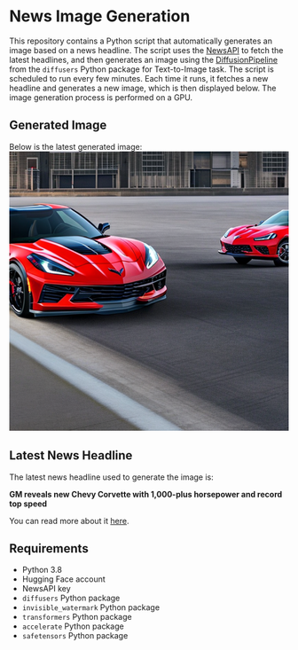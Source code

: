 # News Image Generation
This repository contains a Python script that automatically generates an image based on a news headline. The script uses the [NewsAPI](https://newsapi.org/) to fetch the latest headlines, and then generates an image using the [DiffusionPipeline](https://github.com/huggingface/diffusers) from the `diffusers` Python package for Text-to-Image task.
The script is scheduled to run every few minutes. Each time it runs, it fetches a new headline and generates a new image, which is then displayed below. The image generation process is performed on a GPU.

## Generated Image
Below is the latest generated image:
![Generated Image](image.png)

## Latest News Headline
The latest news headline used to generate the image is:

**GM reveals new Chevy Corvette with 1,000-plus horsepower and record top speed**

You can read more about it [here](https://news.google.com/rss/articles/CBMiekFVX3lxTE43UGh1cTgyY0lwcE1BU3J4OE02YjZGS0EtQ1BzWDF5MlFUSHpFVWU2WGR2VEFpMFBCOU9QOVVGUXI4VWdTaXQ5Rzk5UDVVNENqd1BvR3hucTVOUS1USERVZWJXOF9RS2VYRnhpUlBqQ1lBVGNoMTZBcmln0gF_QVVfeXFMTTJLM2djTnFGRVE0NEFXeDljd3h2MUN6Q2IxT0Y4a1M5SHpXeEYtMFB5NHd4cGw4ZmtnNWJBMEgxOTc5bEV1WDBvcXRWd1RHTnZHRW00TUFMYXg5cTRYLU5RMURobHdQRldqVTJtT3ZzYVRwcmxjMndOVXB3Ymc2QQ?oc=5).

## Requirements
- Python 3.8
- Hugging Face account
- NewsAPI key
- `diffusers` Python package
- `invisible_watermark` Python package
- `transformers` Python package
- `accelerate` Python package
- `safetensors` Python package
